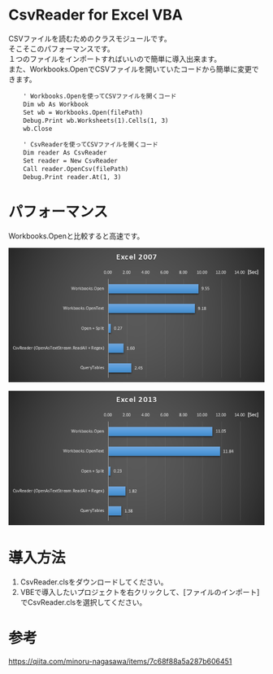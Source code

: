 # CsvReader for Excel VBA
CSVファイルを読むためのクラスモジュールです。  
そこそこのパフォーマンスです。  
１つのファイルをインポートすればいいので簡単に導入出来ます。  
また、Workbooks.OpenでCSVファイルを開いていたコードから簡単に変更できます。

```vbnet
    ' Workbooks.Openを使ってCSVファイルを開くコード
    Dim wb As Workbook
    Set wb = Workbooks.Open(filePath)
    Debug.Print wb.Worksheets(1).Cells(1, 3)
    wb.Close
```

```vbnet
    ' CsvReaderを使ってCSVファイルを開くコード
    Dim reader As CsvReader
    Set reader = New CsvReader
    Call reader.OpenCsv(filePath)
    Debug.Print reader.At(1, 3)
```

# パフォーマンス
Workbooks.Openと比較すると高速です。

![Excel 2007](Excel2007-Performance.png)

![Excel 2013](Excel2013-Performance.png)

# 導入方法
1. CsvReader.clsをダウンロードしてください。
2. VBEで導入したいプロジェクトを右クリックして、[ファイルのインポート]でCsvReader.clsを選択してください。

# 参考
https://qiita.com/minoru-nagasawa/items/7c68f88a5a287b606451
